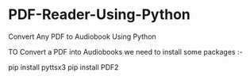 # PDF-Reader-Using-Python
Convert Any PDF to Audiobook Using Python

TO Convert a PDF into Audiobooks we need to install some packages :-

pip install pyttsx3
pip install PDF2

